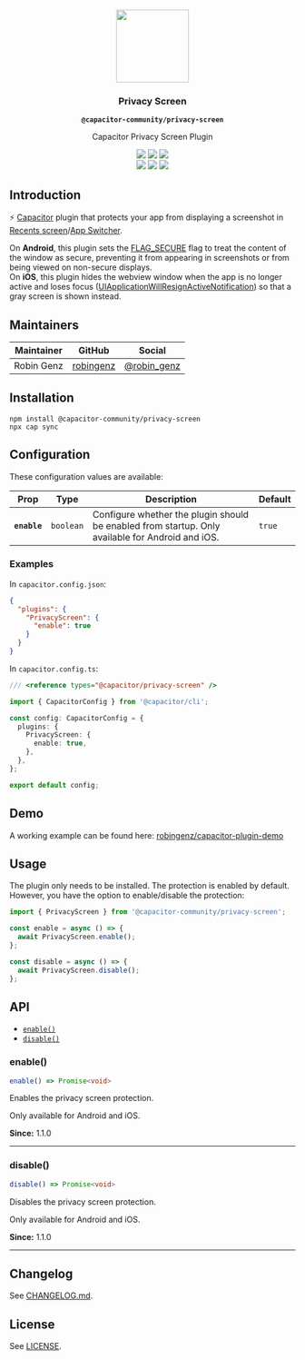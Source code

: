<p align="center"><br><img src="https://user-images.githubusercontent.com/236501/85893648-1c92e880-b7a8-11ea-926d-95355b8175c7.png" width="128" height="128" /></p>
<h3 align="center">Privacy Screen</h3>
<p align="center"><strong><code>@capacitor-community/privacy-screen</code></strong></p>
<p align="center">
Capacitor Privacy Screen Plugin
</p>

<p align="center">
  <img src="https://img.shields.io/maintenance/yes/2021?style=flat-square" />
  <a href="https://github.com/capacitor-community/privacy-screen/actions?query=workflow%3A%22CI%22"><img src="https://img.shields.io/github/workflow/status/capacitor-community/privacy-screen/CI/main?style=flat-square" /></a>
  <a href="https://www.npmjs.com/package/@capacitor-community/privacy-screen"><img src="https://img.shields.io/npm/l/@capacitor-community/privacy-screen?style=flat-square" /></a>
<br>
  <a href="https://www.npmjs.com/package/@capacitor-community/privacy-screen"><img src="https://img.shields.io/npm/dw/@capacitor-community/privacy-screen?style=flat-square" /></a>
  <a href="https://www.npmjs.com/package/@capacitor-community/privacy-screen"><img src="https://img.shields.io/npm/v/@capacitor-community/privacy-screen?style=flat-square" /></a>
<!-- ALL-CONTRIBUTORS-BADGE:START - Do not remove or modify this section -->
<a href="#contributors-"><img src="https://img.shields.io/badge/all%20contributors-0-orange?style=flat-square" /></a>
<!-- ALL-CONTRIBUTORS-BADGE:END -->
</p>

## Introduction

⚡️ [Capacitor](https://capacitorjs.com/) plugin that protects your app from displaying a screenshot in [Recents screen](https://developer.android.com/guide/components/activities/recents)/[App Switcher](https://support.apple.com/en-us/HT202070).

On **Android**, this plugin sets the [FLAG_SECURE](https://developer.android.com/reference/android/view/WindowManager.LayoutParams#FLAG_SECURE) flag to treat the content of the window as secure, preventing it from appearing in screenshots or from being viewed on non-secure displays.  
On **iOS**, this plugin hides the webview window when the app is no longer active and loses focus ([UIApplicationWillResignActiveNotification](https://developer.apple.com/documentation/uikit/uiapplicationwillresignactivenotification)) so that a gray screen is shown instead.

## Maintainers

| Maintainer | GitHub                                    | Social                                        |
| ---------- | ----------------------------------------- | --------------------------------------------- |
| Robin Genz | [robingenz](https://github.com/robingenz) | [@robin_genz](https://twitter.com/robin_genz) |

## Installation

```
npm install @capacitor-community/privacy-screen
npx cap sync
```

## Configuration

<docgen-config>
<!--Update the source file JSDoc comments and rerun docgen to update the docs below-->

These configuration values are available:

| Prop         | Type                 | Description                                                                                      | Default           |
| ------------ | -------------------- | ------------------------------------------------------------------------------------------------ | ----------------- |
| **`enable`** | <code>boolean</code> | Configure whether the plugin should be enabled from startup. Only available for Android and iOS. | <code>true</code> |

### Examples

In `capacitor.config.json`:

```json
{
  "plugins": {
    "PrivacyScreen": {
      "enable": true
    }
  }
}
```

In `capacitor.config.ts`:

```ts
/// <reference types="@capacitor/privacy-screen" />

import { CapacitorConfig } from '@capacitor/cli';

const config: CapacitorConfig = {
  plugins: {
    PrivacyScreen: {
      enable: true,
    },
  },
};

export default config;
```

</docgen-config>

## Demo

A working example can be found here: [robingenz/capacitor-plugin-demo](https://github.com/robingenz/capacitor-plugin-demo)

## Usage

The plugin only needs to be installed. The protection is enabled by default.  
However, you have the option to enable/disable the protection:

```js
import { PrivacyScreen } from '@capacitor-community/privacy-screen';

const enable = async () => {
  await PrivacyScreen.enable();
};

const disable = async () => {
  await PrivacyScreen.disable();
};
```

## API

<docgen-index>

* [`enable()`](#enable)
* [`disable()`](#disable)

</docgen-index>

<docgen-api>
<!--Update the source file JSDoc comments and rerun docgen to update the docs below-->

### enable()

```typescript
enable() => Promise<void>
```

Enables the privacy screen protection.

Only available for Android and iOS.

**Since:** 1.1.0

--------------------


### disable()

```typescript
disable() => Promise<void>
```

Disables the privacy screen protection.

Only available for Android and iOS.

**Since:** 1.1.0

--------------------

</docgen-api>

## Changelog

See [CHANGELOG.md](https://github.com/capacitor-community/privacy-screen/blob/main/CHANGELOG.md).

## License

See [LICENSE](https://github.com/capacitor-community/privacy-screen/blob/main/LICENSE).
